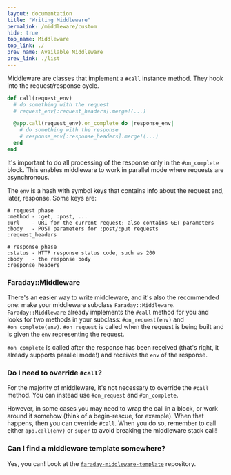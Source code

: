 ```yaml
---
layout: documentation
title: "Writing Middleware"
permalink: /middleware/custom
hide: true
top_name: Middleware
top_link: ./
prev_name: Available Middleware
prev_link: ./list
---
```


Middleware are classes that implement a `#call` instance method. They hook into the request/response cycle.

```ruby
def call(request_env)
  # do something with the request
  # request_env[:request_headers].merge!(...)

  @app.call(request_env).on_complete do |response_env|
    # do something with the response
    # response_env[:response_headers].merge!(...)
  end
end
```

It's important to do all processing of the response only in the `#on_complete`
block. This enables middleware to work in parallel mode where requests are
asynchronous.

The `env` is a hash with symbol keys that contains info about the request and,
later, response. Some keys are:

```
# request phase
:method - :get, :post, ...
:url    - URI for the current request; also contains GET parameters
:body   - POST parameters for :post/:put requests
:request_headers

# response phase
:status - HTTP response status code, such as 200
:body   - the response body
:response_headers
```

### Faraday::Middleware

There's an easier way to write middleware, and it's also the recommended one: make your middleware subclass `Faraday::Middleware`.
`Faraday::Middleware` already implements the `#call` method for you and looks for two methods in your subclass: `#on_request(env)` and `#on_complete(env)`.
`#on_request` is called when the request is being built and is given the `env` representing the request.

`#on_complete` is called after the response has been received (that's right, it already supports parallel mode!) and receives the `env` of the response.

### Do I need to override `#call`?

For the majority of middleware, it's not necessary to override the `#call` method. You can instead use `#on_request` and `#on_complete`.

However, in some cases you may need to wrap the call in a block, or work around it somehow (think of a begin-rescue, for example).
When that happens, then you can override `#call`. When you do so, remember to call either `app.call(env)` or `super` to avoid breaking the middleware stack call!

### Can I find a middleware template somewhere?

Yes, you can! Look at the [`faraday-middleware-template`](https://github.com/lostisland/faraday-middleware-template) repository.
